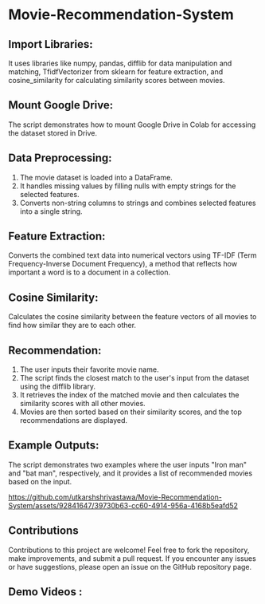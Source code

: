 # Movie-Recommendation-System

## Import Libraries:
It uses libraries like numpy, pandas, difflib for data manipulation and matching, TfidfVectorizer from sklearn for feature extraction, and cosine_similarity for calculating similarity scores between movies.

## Mount Google Drive: 
The script demonstrates how to mount Google Drive in Colab for accessing the dataset stored in Drive.

## Data Preprocessing:

1. The movie dataset is loaded into a DataFrame.
2. It handles missing values by filling nulls with empty strings for the selected features.
3. Converts non-string columns to strings and combines selected features into a single string.

## Feature Extraction:
Converts the combined text data into numerical vectors using TF-IDF (Term Frequency-Inverse Document Frequency), a method that reflects how important a word is to a document in a collection.

## Cosine Similarity: 
Calculates the cosine similarity between the feature vectors of all movies to find how similar they are to each other.

## Recommendation:

1. The user inputs their favorite movie name.
2. The script finds the closest match to the user's input from the dataset using the difflib library.
3. It retrieves the index of the matched movie and then calculates the similarity scores with all other movies.
4. Movies are then sorted based on their similarity scores, and the top recommendations are displayed.

## Example Outputs:
The script demonstrates two examples where the user inputs "Iron man" and "bat man", respectively, and it provides a list of recommended movies based on the input.


https://github.com/utkarshshrivastawa/Movie-Recommendation-System/assets/92841647/39730b63-cc60-4914-956a-4168b5eafd52


## Contributions
Contributions to this project are welcome! Feel free to fork the repository, make improvements, and submit a pull request. If you encounter any issues or have suggestions, please open an issue on the GitHub repository page.
## Demo Videos : 

